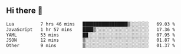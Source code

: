## Hi there 👋
<!--START_SECTION:waka-->

```txt
Lua          7 hrs 46 mins   █████████████████▒░░░░░░░   69.03 %
JavaScript   1 hr 57 mins    ████▒░░░░░░░░░░░░░░░░░░░░   17.36 %
YAML         53 mins         ██░░░░░░░░░░░░░░░░░░░░░░░   07.95 %
JSON         12 mins         ▒░░░░░░░░░░░░░░░░░░░░░░░░   01.87 %
Other        9 mins          ▒░░░░░░░░░░░░░░░░░░░░░░░░   01.37 %
```

<!--END_SECTION:waka-->
